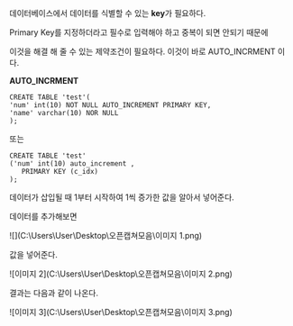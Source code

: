 데이터베이스에서 데이터를 식별할 수 있는 **key**가 필요하다.

Primary Key를 지정하더라고 필수로 입력해야 하고 중복이 되면 안되기 때문에

이것을 해결 해 줄 수 있는 제약조건이 필요하다. 이것이 바로 AUTO_INCRMENT 이다.



**AUTO_INCRMENT**

```
CREATE TABLE 'test'(
'num' int(10) NOT NULL AUTO_INCREMENT PRIMARY KEY,
'name' varchar(10) NOR NULL
);
```

또는

```
CREATE TABLE 'test'
('num' int(10) auto_increment ,
   PRIMARY KEY (c_idx)  
);
```

데이터가 삽입될 때 1부터 시작하여 1씩 증가한 값을 알아서 넣어준다.

데이터를 추가해보면 

![](C:\Users\User\Desktop\오픈캡쳐모음\이미지 1.png)



값을 넣어준다.



![이미지 2](C:\Users\User\Desktop\오픈캡쳐모음\이미지 2.png)





결과는 다음과 같이 나온다.

![이미지 3](C:\Users\User\Desktop\오픈캡쳐모음\이미지 3.png)

